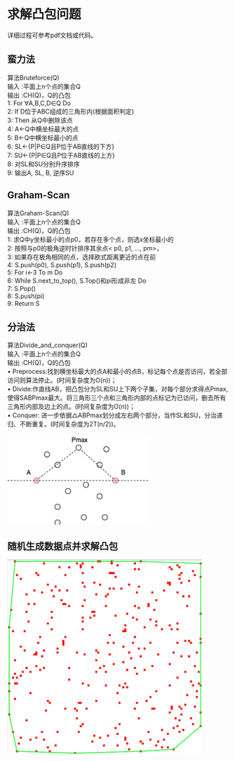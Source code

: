 # 求解凸包问题
详细过程可参考pdf文档或代码。
## 蛮力法
算法Bruteforce(Q)
<br>输入 :平面上n个点的集合Q
<br>输出 :CH(Q)，Q的凸包
<br>1:  For ∀A,B,C,D∈Q Do
<br>2:     If   D位于ABC组成的三角形内(根据面积判定)
<br>3:        Then    从Q中删除该点
<br>4:   A←Q中横坐标最大的点
<br>5:   B←Q中横坐标最小的点
<br>6:   SL←{P|P∈Q且P位于AB直线的下方}
<br>7:   SU←{P|P∈Q且P位于AB直线的上方}
<br>8:   对SL和SU分别升序排序
<br>9:   输出A, SL, B, 逆序SU
## Graham-Scan
算法Graham-Scan(Q)
<br>输入 :平面上n个点的集合Q
<br>输出 :CH(Q)，Q的凸包
<br>1:  求Q中y坐标最小的点p0，若存在多个点，则选x坐标最小的
<br>2:  按照与p0的极角逆时针排序其余点< p0, p1, …, pm>，
<br>3:  如果存在极角相同的点，选择欧式距离更近的点在前
<br>4:   S.push(p0), S.push(p1), S.push(p2)
<br>5:   For i←3 To m Do
<br>6:      While S.next_to_top(), S.Top()和pi形成非左 Do
<br>7:         S.Pop()
<br>8:         S.push(pi)
<br>9:   Return S
## 分治法
算法Divide_and_conquer(Q)
<br>输入 :平面上n个点的集合Q
<br>输出 :CH(Q)，Q的凸包
<br>•	Preprocess:找到横坐标最大的点A和最小的点B，标记每个点是否访问，若全部访问则算法停止。(时间复杂度为O(n))；
<br>•	Divide:作直线AB，把凸包分为SL和SU上下两个子集，对每个部分求得点Pmax,使得SABPmax最大。将三角形三个点和三角形内部的点标记为已访问，删去所有三角形内部及边上的点。(时间复杂度为O(n))；
<br>•	Conquer: 进一步依据△ABPmax划分成左右两个部分，当作SL和SU，分治递归、不断重复。(时间复杂度为2T(n/2))。

![](https://github.com/HuiyanWen/convex_hull/blob/master/divide.png)

## 随机生成数据点并求解凸包
![](https://github.com/HuiyanWen/convex_hull/blob/master/%E5%9B%BE%E7%89%87%201.png)
